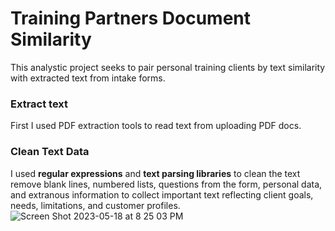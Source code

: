 # Training Partners Document Similarity
This analystic project seeks to pair personal training clients by text similarity with extracted text from intake forms.

### Extract text
First I used PDF extraction tools to read text from uploading PDF docs.

### Clean Text Data
I used **regular expressions** and **text parsing libraries** to clean the text remove blank lines, numbered lists, questions from the form, personal data, and extranous information to collect important text reflecting client goals, needs, limitations, and customer profiles. 
![Screen Shot 2023-05-18 at 8 25 03 PM](https://github.com/vizziviz/Training_Partners_Document_Similarity/assets/64040862/44fc4127-f7c4-4ef1-a98b-e3592a66adef)

### 
